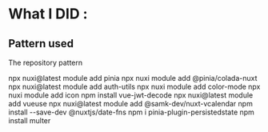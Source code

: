 # What I DID :

## Pattern used
The repository pattern

npx nuxi@latest module add pinia
npx nuxi module add @pinia/colada-nuxt
npx nuxi@latest module add auth-utils
npx nuxi module add color-mode
npx nuxi module add icon
npm install vue-jwt-decode
npx nuxi@latest module add vueuse
npx nuxi@latest module add @samk-dev/nuxt-vcalendar
npm install --save-dev @nuxtjs/date-fns
npm i pinia-plugin-persistedstate
npm install multer

